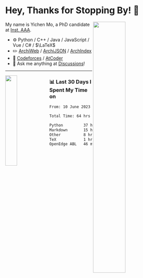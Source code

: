 # Hey, Thanks for Stopping By! 🦭

<picture>
    <source media="(prefers-color-scheme: dark)" srcset="https://github-readme-stats.vercel.app/api?username=amomorning&show_icons=true&theme=noctis_minimus&hide=issues">
    <img align="right" width="45%" src="https://github-readme-stats.vercel.app/api?username=amomorning&show_icons=true&theme=graywhite&hide=issues">
</picture>


My name is Yichen Mo, a PhD candidate at [Inst. AAA](https://archialgo.com).

-   :gear: Python / C++ / Java / JavaScript / Vue / C# / $\LaTeX$ 
-   :pencil2: [ArchiWeb](https://web.archialgo.com) / [ArchiJSON](https://www.food4rhino.com/en/app/archijson) / [ArchIndex](https://index.archialgo.com/) 
-   :abacus: [Codeforces](https://codeforces.com/profile/LaPluma) / [AtCoder](https://atcoder.jp/users/amomorning)
-   :thought_balloon: Ask me anything at [Discussions](https://github.com/amomorning/amomorning/discussions/new)!


---

<picture>
    <source media="(prefers-color-scheme: dark)" srcset="https://github-readme-stats.vercel.app/api/top-langs/?username=amomorning&hide=Mathematica&theme=noctis_minimus">
    <img align="left" width="27%" src="https://github-readme-stats.vercel.app/api/top-langs/?username=amomorning&hide=Mathematica&theme=graywhite">
</picture>

  
### 📊 Last 30 Days I Spent My Time on

<!--START_SECTION:waka-->

```txt
From: 10 June 2023 - To: 10 July 2023

Total Time: 64 hrs 9 mins

Python         37 hrs 8 mins   ██████████████▒░░░░░░░░░░   57.88 %
Markdown       15 hrs 47 mins  ██████░░░░░░░░░░░░░░░░░░░   24.62 %
Other          8 hrs 50 mins   ███▒░░░░░░░░░░░░░░░░░░░░░   13.77 %
TeX            1 hr 2 mins     ▒░░░░░░░░░░░░░░░░░░░░░░░░   01.62 %
OpenEdge ABL   46 mins         ▒░░░░░░░░░░░░░░░░░░░░░░░░   01.20 %
```

<!--END_SECTION:waka-->　　
